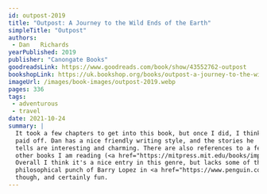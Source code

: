 ```yaml
---
id: outpost-2019
title: "Outpost: A Journey to the Wild Ends of the Earth"
simpleTitle: "Outpost"
authors:
 - Dan   Richards
yearPublished: 2019
publisher: "Canongate Books"
goodreadsLink: https://www.goodreads.com/book/show/43552762-outpost
bookshopLink: https://uk.bookshop.org/books/outpost-a-journey-to-the-wild-ends-of-the-earth/9781786891570
imageUrl: /images/book-images/outpost-2019.webp
pages: 336
tags:
 - adventurous
 - travel
date: 2021-10-24
summary: |
  It took a few chapters to get into this book, but once I did, I think it
  paid off. Dan has a nice friendly writing style, and the stories he
  tells are interesting and charming. There are also references to a few
  other books I am reading (<a href="https://mitpress.mit.edu/books/importance-being-iceland">The Importantance of Being Iceland</a>, and <a href="https://en.wikipedia.org/wiki/Nan_Shepherd">The Living Mountain</a>), so that helped me connect a bit more.
  Overall I think it's a nice entry in this genre, but lacks some of the
  philosophical punch of Barry Lopez in <a href="https://www.penguin.co.uk/books/111/1117966/horizon/9781529111248.html">Horizon</a>, say. Still worth reading,
  though, and certainly fun.
---
```


